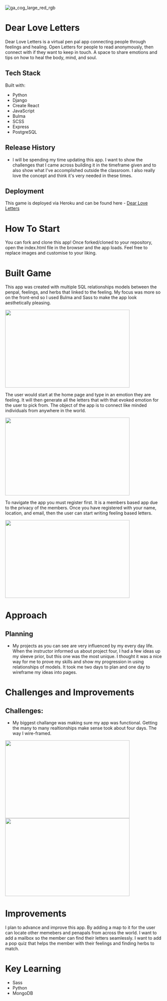![ga_cog_large_red_rgb](https://cloud.githubusercontent.com/assets/40461/8183776/469f976e-1432-11e5-8199-6ac91363302b.png)




# Dear Love Letters

Dear Love Letters is a virtual pen pal app connecting people through feelings and healing. Open Letters for people to read anonymously, then connect with if they want to keep in touch. A space to share emotions and tips on how to heal the body, mind, and soul. 


## Tech Stack 

Built with:


* Python
* Django 
* Create React
* JavaScript 
* Bulma 
* SCSS 
* Express 
* PostgreSQL


## Release History

* I will be spending my time updating this app. I want to show the challenges that I came across building it in the timeframe given and to also show what I've accomplished outside the classroom. I also really love the concept and think it's very needed in these times. 


## Deployment

This game is deployed via Heroku and can be found here - [Dear Love Letters](https://dear-love-letters.herokuapp.com/)





# How To Start 

You can fork and clone this app! Once forked/cloned to your repository, open the index.html file in the browser and the app loads. Feel free to replace images and customise to your liking. 

# Built Game 
This app was created with multiple SQL relationships models between the penpal, feelings, and herbs that linked to the feeling. My focus was more so on the front-end so I used Bulma and Sass to make the app look aesthetically pleasing.

<img src="https://bit.ly/2V82AXf" width="400" height="250">


The user would start at the home page and type in an emotion they are feeling. It will then generate all the letters that with that evoked emotion for the user to pick from. The object of the app is to connect like minded individuals from anywhere in the world.

<img src="https://bit.ly/2JLGPXZ" width="400" height="250">


To navigate the app you must register first. It is a members based app due to the privacy of the members. Once you have registered with your name, location, and email, then the user can start writing feeling based letters.

<img src="https://bit.ly/3bVV6NZ" width="400" height="250">

# Approach 
## Planning 

* My projects as you can see are very influenced by my every day life. When the instructor informed us about project four, I had a few ideas up my sleeve prior, but this one was the most unique. I thought it was a nice way for me to prove my skills and show my progression in using relationships of models. It took me two days to plan and one day to wireframe my ideas into pages. 




# Challenges and Improvements
## Challenges:


* My biggest challange was making sure my app was functional. Getting the many to many realtionships  make sense took about four days. The way I wire-framed.

<img src="https://i.ibb.co/Gd5pJTv/Screenshot-2020-05-05-at-10-41-31.png" width="400" height="250">

<img src="https://i.ibb.co/rvd04fr/Screenshot-2020-05-05-at-11-08-18.png" width="400" height="250">






# Improvements 

I plan to advance and improve this app. By adding a map to it for the user can locate other memebers and penapals from across the world. I want to add a mailbox so the member can find their letters seamlessly. I want to add a pop quiz that helps the member with their feelings and finding herbs to match. 

# Key Learning 

* Sass 
* Python 
* MongoDB





